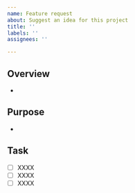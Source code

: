 ```yaml
---
name: Feature request
about: Suggest an idea for this project
title: ''
labels: ''
assignees: ''

---
```


## Overview
- 

## Purpose
- 

## Task
- [ ] XXXX
- [ ] XXXX
- [ ] XXXX
